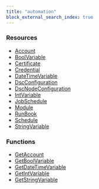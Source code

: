 ```yaml
---
title: "automation"
block_external_search_index: true
---
```


<!-- WARNING: this file was generated by Pulumi Docs Generator. -->
<!-- Do not edit by hand unless you're certain you know what you are doing! -->

<style>
  table td p { margin-top: 0; margin-bottom: 0; }
</style>

<h3>Resources</h3>
<ul class="api">
    <li><a href="account"><span class="symbol resource"></span>Account</a></li>
    <li><a href="boolvariable"><span class="symbol resource"></span>BoolVariable</a></li>
    <li><a href="certificate"><span class="symbol resource"></span>Certificate</a></li>
    <li><a href="credential"><span class="symbol resource"></span>Credential</a></li>
    <li><a href="datetimevariable"><span class="symbol resource"></span>DateTimeVariable</a></li>
    <li><a href="dscconfiguration"><span class="symbol resource"></span>DscConfiguration</a></li>
    <li><a href="dscnodeconfiguration"><span class="symbol resource"></span>DscNodeConfiguration</a></li>
    <li><a href="intvariable"><span class="symbol resource"></span>IntVariable</a></li>
    <li><a href="jobschedule"><span class="symbol resource"></span>JobSchedule</a></li>
    <li><a href="module"><span class="symbol resource"></span>Module</a></li>
    <li><a href="runbook"><span class="symbol resource"></span>RunBook</a></li>
    <li><a href="schedule"><span class="symbol resource"></span>Schedule</a></li>
    <li><a href="stringvariable"><span class="symbol resource"></span>StringVariable</a></li>
</ul>

<h3>Functions</h3>
<ul class="api">
    <li><a href="getaccount"><span class="symbol datasource"></span>GetAccount</a></li>
    <li><a href="getboolvariable"><span class="symbol datasource"></span>GetBoolVariable</a></li>
    <li><a href="getdatetimevariable"><span class="symbol datasource"></span>GetDateTimeVariable</a></li>
    <li><a href="getintvariable"><span class="symbol datasource"></span>GetIntVariable</a></li>
    <li><a href="getstringvariable"><span class="symbol datasource"></span>GetStringVariable</a></li>
</ul>

